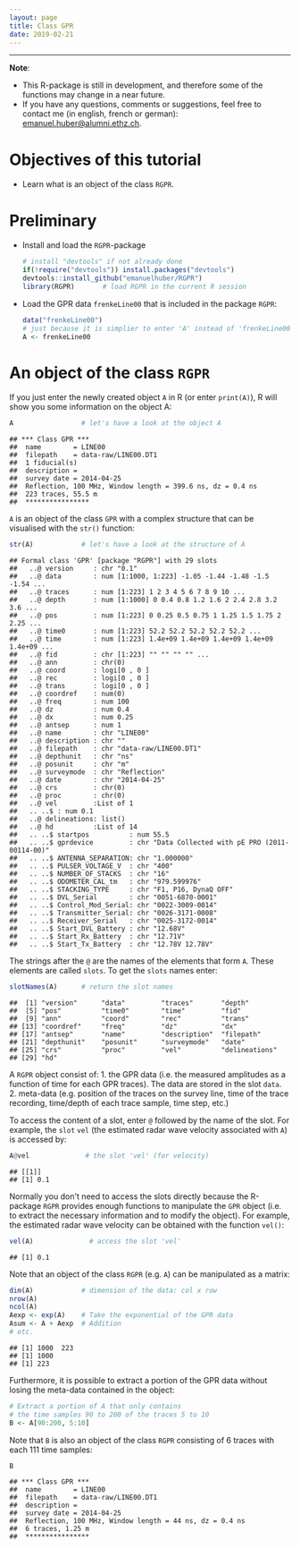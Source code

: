 ```yaml
---
layout: page
title: Class GPR
date: 2019-02-21
---
```


<!--
"/media/huber/Elements/UNIBAS/software/codeR/package_RGPR/RGPR-gh-pages/2014_04_25_frenke"
"G:/UNIBAS/software/codeR/package_RGPR/RGPR-gh-pages/2014_04_25_frenke"
-->

------------------------------------------------------------------------

**Note**:

-   This R-package is still in development, and therefore some of the functions may change in a near future.
-   If you have any questions, comments or suggestions, feel free to contact me (in english, french or german): <emanuel.huber@alumni.ethz.ch>.

Objectives of this tutorial
===========================

-   Learn what is an object of the class `RGPR`.

Preliminary
===========

-   Install and load the `RGPR`-package

    ``` r
    # install "devtools" if not already done
    if(!require("devtools")) install.packages("devtools")
    devtools::install_github("emanuelhuber/RGPR")
    library(RGPR)       # load RGPR in the current R session
    ```

-   Load the GPR data `frenkeLine00` that is included in the package `RGPR`:

    ``` r
    data("frenkeLine00")
    # just because it is simplier to enter 'A' instead of 'frenkeLine00'
    A <- frenkeLine00   
    ```

An object of the class `RGPR`
=============================

If you just enter the newly created object `A` in R (or enter `print(A)`), R will show you some information on the object A:

``` r
A                 # let's have a look at the object A
```

    ## *** Class GPR ***
    ##  name        = LINE00
    ##  filepath    = data-raw/LINE00.DT1
    ##  1 fiducial(s)
    ##  description = 
    ##  survey date = 2014-04-25
    ##  Reflection, 100 MHz, Window length = 399.6 ns, dz = 0.4 ns
    ##  223 traces, 55.5 m
    ##  ****************

`A` is an object of the class `GPR` with a complex structure that can be visualised with the `str()` function:

``` r
str(A)            # let's have a look at the structure of A
```

    ## Formal class 'GPR' [package "RGPR"] with 29 slots
    ##   ..@ version     : chr "0.1"
    ##   ..@ data        : num [1:1000, 1:223] -1.05 -1.44 -1.48 -1.5 -1.54 ...
    ##   ..@ traces      : num [1:223] 1 2 3 4 5 6 7 8 9 10 ...
    ##   ..@ depth       : num [1:1000] 0 0.4 0.8 1.2 1.6 2 2.4 2.8 3.2 3.6 ...
    ##   ..@ pos         : num [1:223] 0 0.25 0.5 0.75 1 1.25 1.5 1.75 2 2.25 ...
    ##   ..@ time0       : num [1:223] 52.2 52.2 52.2 52.2 52.2 ...
    ##   ..@ time        : num [1:223] 1.4e+09 1.4e+09 1.4e+09 1.4e+09 1.4e+09 ...
    ##   ..@ fid         : chr [1:223] "" "" "" "" ...
    ##   ..@ ann         : chr(0) 
    ##   ..@ coord       : logi[0 , 0 ] 
    ##   ..@ rec         : logi[0 , 0 ] 
    ##   ..@ trans       : logi[0 , 0 ] 
    ##   ..@ coordref    : num(0) 
    ##   ..@ freq        : num 100
    ##   ..@ dz          : num 0.4
    ##   ..@ dx          : num 0.25
    ##   ..@ antsep      : num 1
    ##   ..@ name        : chr "LINE00"
    ##   ..@ description : chr ""
    ##   ..@ filepath    : chr "data-raw/LINE00.DT1"
    ##   ..@ depthunit   : chr "ns"
    ##   ..@ posunit     : chr "m"
    ##   ..@ surveymode  : chr "Reflection"
    ##   ..@ date        : chr "2014-04-25"
    ##   ..@ crs         : chr(0) 
    ##   ..@ proc        : chr(0) 
    ##   ..@ vel         :List of 1
    ##   .. ..$ : num 0.1
    ##   ..@ delineations: list()
    ##   ..@ hd          :List of 14
    ##   .. ..$ startpos          : num 55.5
    ##   .. ..$ gprdevice         : chr "Data Collected with pE PRO (2011-00114-00)"
    ##   .. ..$ ANTENNA_SEPARATION: chr "1.000000"
    ##   .. ..$ PULSER_VOLTAGE_V  : chr "400"
    ##   .. ..$ NUMBER_OF_STACKS  : chr "16"
    ##   .. ..$ ODOMETER_CAL_tm   : chr "979.599976"
    ##   .. ..$ STACKING_TYPE     : chr "F1, P16, DynaQ OFF"
    ##   .. ..$ DVL_Serial        : chr "0051-6870-0001"
    ##   .. ..$ Control_Mod_Serial: chr "0022-3009-0014"
    ##   .. ..$ Transmitter_Serial: chr "0026-3171-0008"
    ##   .. ..$ Receiver_Serial   : chr "0025-3172-0014"
    ##   .. ..$ Start_DVL_Battery : chr "12.68V"
    ##   .. ..$ Start_Rx_Battery  : chr "12.71V"
    ##   .. ..$ Start_Tx_Battery  : chr "12.78V 12.78V"

The strings after the `@` are the names of the elements that form `A`. These elements are called `slots`. To get the `slots` names enter:

``` r
slotNames(A)      # return the slot names
```

    ##  [1] "version"      "data"         "traces"       "depth"       
    ##  [5] "pos"          "time0"        "time"         "fid"         
    ##  [9] "ann"          "coord"        "rec"          "trans"       
    ## [13] "coordref"     "freq"         "dz"           "dx"          
    ## [17] "antsep"       "name"         "description"  "filepath"    
    ## [21] "depthunit"    "posunit"      "surveymode"   "date"        
    ## [25] "crs"          "proc"         "vel"          "delineations"
    ## [29] "hd"

A `RGPR` object consist of: 1. the GPR data (i.e. the measured amplitudes as a function of time for each GPR traces). The data are stored in the slot `data`. 2. meta-data (e.g. position of the traces on the survey line, time of the trace recording, time/depth of each trace sample, time step, etc.)

To access the content of a slot, enter `@` followed by the name of the slot. For example, the `slot` `vel` (the estimated radar wave velocity associated with `A`) is accessed by:

``` r
A@vel              # the slot 'vel' (for velocity)
```

    ## [[1]]
    ## [1] 0.1

Normally you don't need to access the slots directly because the R-package `RGPR` provides enough functions to manipulate the `GPR` object (i.e. to extract the necessary information and to modify the object). For example, the estimated radar wave velocity can be obtained with the function `vel()`:

``` r
vel(A)              # access the slot 'vel'
```

    ## [1] 0.1

<!---
`A` is an object of the class `GPR` with a complex structure:

```r
class(A)          # To which class belong A?
```

```
## [1] "GPR"
## attr(,"package")
## [1] "RGPR"
```

To see the structure of `A` enter

```r
str(A)            # let's have a look at the structure of A
```

The strings after the `@` are the names of the elements that form `A`. These elements are called `slots`. To get the `slots` names enter:

```r
slotNames(A)      # return the slot names
```

To access the content of a slot, enter `@` followed by the name of the slot. For example, the `slot` `vel` (the estimated radar wave velocity) is accessed by:

```r
A@vel              # the slot 'vel' (for velocity)
```

```
## [[1]]
## [1] 0.1
```
-->
<!---
What is the velocity unit? The slot `@depthunit` gives the vertical unit (z, time) and `@posunit` the horizontal unit (x-y):

```r
paste0(A@posunit,"/",A@depthunit)           # the slot 'vel' ('vel' for velocity)
```

```
## [1] "m/ns"
```
-->
<!---
The GPR data are in the slot `@data`. If you enter `A@data` you will notice that `A@data` is a matrix whose columns correspond to the recorded traces and the lines to the time of record. It is not a good practice that the user change the slot contents itself, because some of the slots are related and should not be changed alone. The R-package `RGPR` provides enough function to manipulate the `GPR` object.
-->
Note that an object of the class `RGPR` (e.g. `A`) can be manipulated as a matrix:

``` r
dim(A)            # dimension of the data: col x row
nrow(A)
ncol(A)
Aexp <- exp(A)    # Take the exponential of the GPR data
Asum <- A + Aexp  # Addition
# etc.
```

    ## [1] 1000  223
    ## [1] 1000
    ## [1] 223

Furthermore, it is possible to extract a portion of the GPR data without losing the meta-data contained in the object:

``` r
# Extract a portion of A that only contains
# the time samples 90 to 200 of the traces 5 to 10
B <- A[90:200, 5:10]          
```

Note that `B` is also an object of the class `RGPR` consisting of 6 traces with each 111 time samples:

``` r
B        
```

    ## *** Class GPR ***
    ##  name        = LINE00
    ##  filepath    = data-raw/LINE00.DT1
    ##  description = 
    ##  survey date = 2014-04-25
    ##  Reflection, 100 MHz, Window length = 44 ns, dz = 0.4 ns
    ##  6 traces, 1.25 m
    ##  ****************
